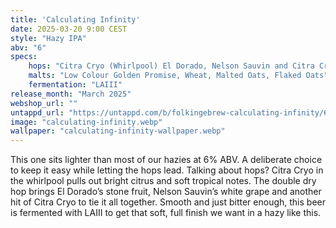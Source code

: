 ```yaml
---
title: 'Calculating Infinity'
date: 2025-03-20 9:00 CEST
style: "Hazy IPA"
abv: "6"
specs:
    hops: "Citra Cryo (Whirlpool) El Dorado, Nelson Sauvin and Citra Cryo (Double Dry Hop)"
    malts: "Low Colour Golden Promise, Wheat, Malted Oats, Flaked Oats"
    fermentation: "LAIII"
release_month: "March 2025"
webshop_url: ""
untappd_url: "https://untappd.com/b/folkingebrew-calculating-infinity/6203348"
image: "calculating-infinity.webp"
wallpaper: "calculating-infinity-wallpaper.webp"
---
```


This one sits lighter than most of our hazies at 6% ABV. A deliberate choice to keep it easy while letting the hops lead. Talking about hops? Citra Cryo in the whirlpool pulls out bright citrus and soft tropical notes. The double dry hop brings El Dorado’s stone fruit, Nelson Sauvin’s white grape and another hit of Citra Cryo to tie it all together. Smooth and just bitter enough, this beer is fermented with LAIII to get that soft, full finish we want in a hazy like this.
